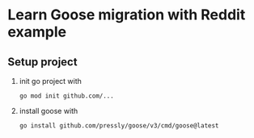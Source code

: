 # Learn Goose migration with Reddit example

## Setup project

1. init go project with

   `go mod init github.com/...`

2. install goose with

   `go install github.com/pressly/goose/v3/cmd/goose@latest`
